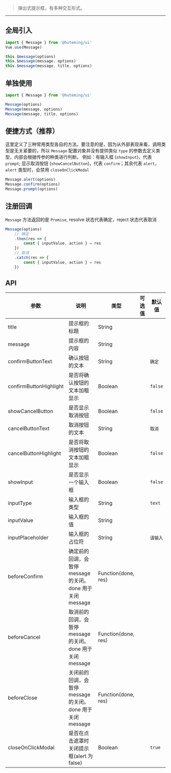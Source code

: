 > 弹出式提示框，有多种交互形式。

-------------

## 全局引入

```javascript
import { Message } from '@huteming/ui'
Vue.use(Message)

this.$message(options)
this.$message(message, options)
this.$message(message, title, options)
```

## 单独使用

```javascript
import { Message } from '@huteming/ui'

Message(options)
Message(message, options)
Message(message, title, options)
```

## 便捷方式（推荐）

这里定义了三种常用类型各自的方法。要注意的是，因为从外部表现来看，调用类型是无关紧要的，所以 `Message` 配置对象并没有提供类似 `type` 的参数去定义类型，内部会根据传参的种类进行判断。
例如：有输入框 (`showInput`)，代表 `prompt`; 显示取消按钮 (`showCancelButton`)，代表 `confirm`；其余代表 `alert`，`alert` 类型时，会禁用 `closeOnClickModal`

```javascript
Message.alert(options)
Message.confirm(options)
Message.prompt(options)
```

## 注册回调

`Message` 方法返回的是 `Promise`, resolve 状态代表确定，reject 状态代表取消

```javascript
Message(options)
    // 确定
    .then(res => {
        const { inputValue, action } = res
    })
    // 取消
    .catch(res => {
        const { inputValue, action } = res
    })
```

## API

| 参数 | 说明 | 类型 | 可选值 | 默认值 |
|------|-------|---------|-------|--------|
| title | 提示框的标题 | String | | |
| message | 提示框的内容 | String | | |
| confirmButtonText | 确认按钮的文本 | String | | `确定` |
| confirmButtonHighlight | 是否将确认按钮的文本加粗显示 | Boolean | | `false` |
| showCancelButton | 是否显示取消按钮 | Boolean | | `false` |
| cancelButtonText | 取消按钮的文本 | String | | `取消` |
| cancelButtonHighlight | 是否将取消按钮的文本加粗显示 | Boolean | | `false` |
| showInput | 是否显示一个输入框 | Boolean | | `false` |
| inputType | 输入框的类型 | String | | `text` |
| inputValue | 输入框的值 | String | | |
| inputPlaceholder | 输入框的占位符 | String | | `请输入` |
| beforeConfirm | 确定前的回调，会暂停 message 的关闭。done 用于关闭 message | Function(done, res) | | |
| beforeCancel | 取消前的回调，会暂停 message 的关闭。done 用于关闭 message | Function(done, res) | | |
| beforeClose | 关闭前的回调，会暂停 message 的关闭。done 用于关闭 message | Function(done, res) | | |
| closeOnClickModal | 是否在点击遮罩时关闭提示框(alert 为 false) | Boolean | | `true` |
